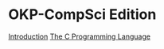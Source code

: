 # OKP-CompSci Edition 

[Introduction](ch00-00-introduction.md)
[The C Programming Language](ch00-01-c-language.md)
